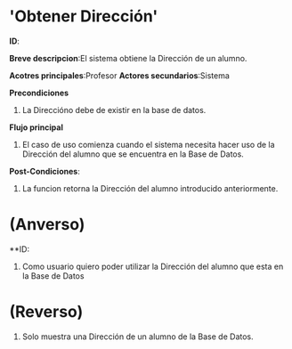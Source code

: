 # 'Obtener Dirección'

**ID**:

**Breve descripcion**:El sistema obtiene la Dirección de un alumno.

**Acotres principales**:Profesor
**Actores secundarios**:Sistema

**Precondiciones**

1. La Direccióno debe de existir en la base de datos.

**Flujo principal**

1. El caso de uso comienza cuando el sistema necesita hacer uso de la Dirección del  alumno que se encuentra en la Base de Datos.

**Post-Condiciones**:

1. La funcion retorna la Dirección del alumno introducido anteriormente.

# (Anverso)

**ID:

1. Como usuario quiero poder utilizar la  Dirección del alumno que esta en la Base de Datos
 
# (Reverso)

1. Solo muestra una Dirección de un alumno de la Base de Datos.
